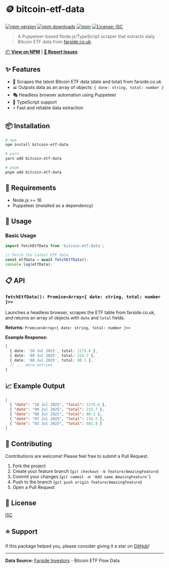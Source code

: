 # 🪙 bitcoin-etf-data

[![npm version](https://badge.fury.io/js/bitcoin-etf-data.svg)](https://badge.fury.io/js/bitcoin-etf-data)
[![npm downloads](https://img.shields.io/npm/dm/bitcoin-etf-data.svg)](https://www.npmjs.com/package/bitcoin-etf-data)
[![npm](https://img.shields.io/npm/v/bitcoin-etf-data.svg)](https://www.npmjs.com/package/bitcoin-etf-data)
[![License: ISC](https://img.shields.io/badge/License-ISC-blue.svg)](https://opensource.org/licenses/ISC)

> A Puppeteer-based Node.js/TypeScript scraper that extracts daily Bitcoin ETF data from [farside.co.uk](https://farside.co.uk/btc/).

[📦 **View on NPM**](https://www.npmjs.com/package/bitcoin-etf-data) | [🐛 **Report Issues**](https://github.com/dani69654/bitcoin-etf-data/issues)

## ✨ Features

- 🔄 Scrapes the latest Bitcoin ETF data (date and total) from farside.co.uk
- 📊 Outputs data as an array of objects: `{ date: string, total: number }`
- 🎭 Headless browser automation using Puppeteer
- 📱 TypeScript support
- ⚡ Fast and reliable data extraction

## 📦 Installation

```bash
# npm
npm install bitcoin-etf-data

# yarn
yarn add bitcoin-etf-data

# pnpm  
pnpm add bitcoin-etf-data
```

## 🔧 Requirements

- Node.js >= 16
- Puppeteer (installed as a dependency)

## 🚀 Usage

### Basic Usage

```typescript
import fetchEtfData from 'bitcoin-etf-data';

// Fetch the latest ETF data
const etfData = await fetchEtfData();
console.log(etfData);
```

## 📋 API

### `fetchEtfData(): Promise<Array<{ date: string, total: number }>>`

Launches a headless browser, scrapes the ETF table from farside.co.uk, and returns an array of objects with `date` and `total` fields.

**Returns:** `Promise<Array<{ date: string, total: number }>>`

**Example Response:**
```typescript
[
  { date: '10 Jul 2025', total: 1175.6 },
  { date: '09 Jul 2025', total: 215.7 },
  { date: '08 Jul 2025', total: 80.1 },
  // ... more entries
]
```

## 📈 Example Output

```json
[
  { "date": "10 Jul 2025", "total": 1175.6 },
  { "date": "09 Jul 2025", "total": 215.7 },
  { "date": "08 Jul 2025", "total": 80.1 },
  { "date": "07 Jul 2025", "total": 216.5 },
  { "date": "03 Jul 2025", "total": 601.8 }
]
```

## 🤝 Contributing

Contributions are welcome! Please feel free to submit a Pull Request.

1. Fork the project
2. Create your feature branch (`git checkout -b feature/AmazingFeature`)
3. Commit your changes (`git commit -m 'Add some AmazingFeature'`)
4. Push to the branch (`git push origin feature/AmazingFeature`)
5. Open a Pull Request

## 📝 License

[ISC](https://opensource.org/licenses/ISC)

## ⭐ Support

If this package helped you, please consider giving it a star on [GitHub](https://github.com/dani69654/bitcoin-etf-data)!

---

**Data Source:** [Farside Investors](https://farside.co.uk/btc/) - Bitcoin ETF Flow Data